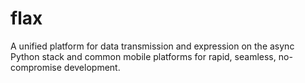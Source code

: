 # flax
A unified platform for data transmission and expression on the async Python stack and common mobile platforms for rapid, seamless, no-compromise development.
